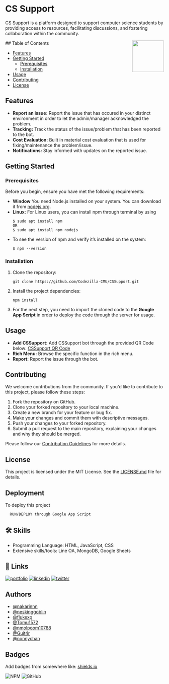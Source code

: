 # CS Support
CS Support is a platform designed to support computer science students by providing access to resources, facilitating discussions, and fostering collaboration within the community.

<img align="right" src="https://scontent.fcnx2-1.fna.fbcdn.net/v/t1.15752-9/379390111_634198118838077_4457339973200096694_n.jpg?_nc_cat=100&ccb=1-7&_nc_sid=ae9488&_nc_ohc=CVh_2ug9m8IAX-EUWN-&_nc_ht=scontent.fcnx2-1.fna&oh=03_AdQEU0DWd0WwqUwiv-IAA1-Un4ouCIIR5i2moupMNayoGA&oe=6532808B" width="100" height="100" />
## Table of Contents

- [Features](#features)
- [Getting Started](#getting-started)
  - [Prerequisites](#prerequisites)
  - [Installation](#installation)
- [Usage](#usage)
- [Contributing](#contributing)
- [License](#license)

## Features

- **Report an issue:** Report the issue that has occured in your distinct environment in order to let the admin/manager acknowledged the problem.
- **Tracking:** Track the status of the issue/problem that has been reported to the bot.
- **Cost Evaluation:** Built in material cost evaluation that is used for fixing/maintenance the problem/issue.
- **Notifications:** Stay informed with updates on the reported issue.

## Getting Started

### Prerequisites

Before you begin, ensure you have met the following requirements:

- **Window** You need Node.js installed on your system. You can download it from [nodejs.org](https://nodejs.org/).
- **Linux:** For Linux users, you can install npm through terminal by using
    ```shell
    $ sudo apt install npm
    OR
    $ sudo apt install npm nodejs
- To see the version of npm and verify it’s installed on the system:
    ```shell
    $ npm --version

### Installation

1. Clone the repository:

   ```shell
   git clone https://github.com/Codezilla-CMU/CSSupport.git

2. Install the project dependencies:

   ```shell
   npm install

3. For the next step, you need to import the cloned code to the **Google App Script** in order to deploy the code through the server for usage.

## Usage

- **Add CSSupport:** Add CSSupport bot through the provided QR Code below:
    [CSSupport QR Code](link_to_logo_image)
- **Rich Menu:** Browse the specific function in the rich menu.
- **Report:** Report the issue through the bot.

## Contributing

We welcome contributions from the community. If you'd like to contribute to this project, please follow these steps:

1. Fork the repository on GitHub.
2. Clone your forked repository to your local machine.
3. Create a new branch for your feature or bug fix.
4. Make your changes and commit them with descriptive messages.
5. Push your changes to your forked repository.
6. Submit a pull request to the main repository, explaining your changes and why they should be merged.

Please follow our [Contribution Guidelines](CONTRIBUTING.md) for more details.

## License

This project is licensed under the MIT License. See the [LICENSE.md](LICENSE.md) file for details.



   


## Deployment

To deploy this project

```bash
  RUN/DEPLOY through Google App Script
```


## 🛠 Skills
- Programming Language: HTML, JavaScript, CSS
- Extensive skills/tools: Line OA, MongoDB, Google Sheets


## 🔗 Links
[![portfolio](https://img.shields.io/badge/my_portfolio-000?style=for-the-badge&logo=ko-fi&logoColor=white)](https://katherineoelsner.com/)
[![linkedin](https://img.shields.io/badge/linkedin-0A66C2?style=for-the-badge&logo=linkedin&logoColor=white)](https://www.linkedin.com/)
[![twitter](https://img.shields.io/badge/twitter-1DA1F2?style=for-the-badge&logo=twitter&logoColor=white)](https://twitter.com/)


## Authors

- [@nakarinnn](https://www.github.com/nakarinnn)
- [@neskinggoblin](https://www.github.com/neskinggoblin)
- [@flukexp](https://www.github.com/flukexp)
- [@Tomu1572](https://www.github.com/Tomu1572)
- [@nmolpoom10788](https://www.github.com/nmolpoom10788)
- [@Guit4r](https://www.github.com/Guit4r)
- [@nonnychan](https://www.github.com/nonnychan)


## Badges

Add badges from somewhere like: [shields.io](https://shields.io/)

![NPM](https://img.shields.io/npm/l/sweetalert)
![GitHub](https://img.shields.io/github/license/Codezilla-CMU/CSSupport)


